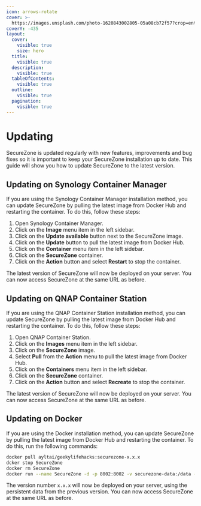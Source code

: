 ```yaml
---
icon: arrows-rotate
cover: >-
  https://images.unsplash.com/photo-1620843002805-05a08cb72f57?crop=entropy&cs=srgb&fm=jpg&ixid=M3wxOTcwMjR8MHwxfHNlYXJjaHw0fHxwYyUyMHVwZGF0ZXxlbnwwfHx8fDE3MzE2Nzk0NjV8MA&ixlib=rb-4.0.3&q=85
coverY: -435
layout:
  cover:
    visible: true
    size: hero
  title:
    visible: true
  description:
    visible: true
  tableOfContents:
    visible: true
  outline:
    visible: true
  pagination:
    visible: true
---
```


# Updating

SecureZone is updated regularly with new features, improvements and bug fixes so it is important to keep your SecureZone installation up to date. This guide will show you how to update SecureZone to the latest version.

## Updating on Synology Container Manager

If you are using the Synology Container Manager installation method, you can update SecureZone by pulling the latest image from Docker Hub and restarting the container. To do this, follow these steps:

1. Open Synology Container Manager.
2. Click on the **Image** menu item in the left sidebar.
3. Click on the **Update available** button next to the SecureZone image.
4. Click on the **Update** button to pull the latest image from Docker Hub.
5. Click on the **Container** menu item in the left sidebar.
6. Click on the **SecureZone** container.
7. Click on the **Action** button and select **Restart** to stop the container.

The latest version of SecureZone will now be deployed on your server. You can now access SecureZone at the same URL as before.

## Updating on QNAP Container Station

If you are using the QNAP Container Station installation method, you can update SecureZone by pulling the latest image from Docker Hub and restarting the container. To do this, follow these steps:

1. Open QNAP Container Station.
2. Click on the **Images** menu item in the left sidebar.
3. Click on the **SecureZone** image.
4. Select **Pull** from the **Action** menu to pull the latest image from Docker Hub.
5. Click on the **Containers** menu item in the left sidebar.
6. Click on the **SecureZone** container.
7. Click on the **Action** button and select **Recreate** to stop the container.

The latest version of SecureZone will now be deployed on your server. You can now access SecureZone at the same URL as before.

## Updating on Docker

If you are using the Docker installation method, you can update SecureZone by pulling the latest image from Docker Hub and restarting the container. To do this, run the following commands:

```bash
docker pull ayltai/geekylifehacks:securezone-x.x.x
dcker stop SecureZone
docker rm SecureZone
docker run --name SecureZone -d -p 8002:8002 -v securezone-data:/data --restart=always ayltai/geekylifehacks:securezone-x.x.x
```

The version number `x.x.x` will now be deployed on your server, using the persistent data from the previous version. You can now access SecureZone at the same URL as before.
